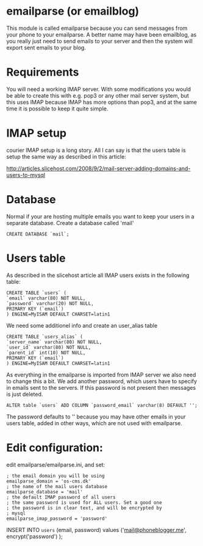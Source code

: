 # emailparse (or emailblog)

This module is called emailparse because you can send messages from your phone to
your emailparse. A better name may have been emailblog, as you really just need
to send emails to your server and then the system will export sent emails to
your blog. 

# Requirements

You will need a working IMAP server. With some modifications you would be able 
to create this with e.g. pop3 or any other mail server system, but this uses
IMAP because IMAP has more options than pop3, and at the same time it is 
possible to keep it quite simple. 

# IMAP setup

courier IMAP setup is a long story. All I can say is that the users table is
setup the same way as described in this article: 

http://articles.slicehost.com/2008/9/2/mail-server-adding-domains-and-users-to-mysql

# Database

Normal if your are hosting multiple emails you want to keep your users in
a separate database. Create a database called 'mail'

    CREATE DATABASE `mail`;

# Users table

As described in the slicehost article all IMAP users exists in the following
table:

    CREATE TABLE `users` (
    `email` varchar(80) NOT NULL,
    `password` varchar(20) NOT NULL,
    PRIMARY KEY (`email`)
    ) ENGINE=MyISAM DEFAULT CHARSET=latin1

We need some additionel info and create an user_alias table

    CREATE TABLE `users_alias` (
    `server_name` varchar(80) NOT NULL,
    `user_id` varchar(80) NOT NULL,
    `parent_id` int(10) NOT NULL,
    PRIMARY KEY (`email`)
    ) ENGINE=MyISAM DEFAULT CHARSET=latin1

As everything in the emailparse is imported from IMAP server we also need to change
this a bit. We add another password, which users have to specify in emails 
sent to the servers. If this password is not present then messages is just 
deleted. 

    ALTER table `users` ADD COLUMN `password_email` varchar(8) DEFAULT '';

The password defaults to '' because you may have other emails in your 
users table, added in other ways, which are not used with emailparse.

# Edit configuration:

edit emailparse/emailparse.ini, and set:

    ; the email domain you will be using
    emailparse_domain = 'os-cms.dk'
    ; the name of the mail users database
    emailparse_database = 'mail'
    ; the default IMAP password of all users
    ; the same password is used for ALL users. Set a good one
    ; the password is in clear text, and will be encrypted by
    ; mysql
    emailparse_imap_password = 'password'

INSERT INTO `users` (email, password)  values ('mail@phoneblogger.me', encrypt('password') );
